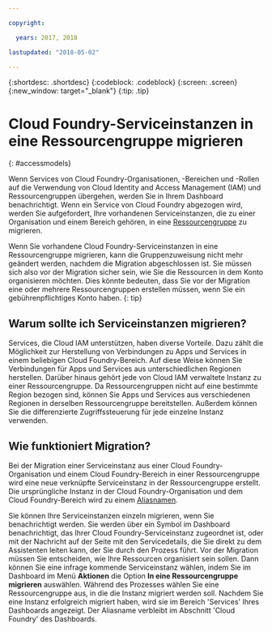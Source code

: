 ```yaml
---

copyright:

  years: 2017, 2018

lastupdated: "2018-05-02"

---
```


{:shortdesc: .shortdesc}
{:codeblock: .codeblock}
{:screen: .screen}
{:new_window: target="_blank"}
{:tip: .tip}

# Cloud Foundry-Serviceinstanzen in eine Ressourcengruppe migrieren
{: #accessmodels}

Wenn Services von Cloud Foundry-Organisationen, -Bereichen und -Rollen auf die Verwendung von Cloud Identity and Access Management (IAM) und Ressourcengruppen übergehen, werden Sie in Ihrem Dashboard benachrichtigt. Wenn ein Service von Cloud Foundry abgezogen wird, werden Sie aufgefordert, Ihre vorhandenen Serviceinstanzen, die zu einer Organisation und einem Bereich gehören, in eine [Ressourcengruppe](/docs/account/resourcegroups.html#rgs) zu migrieren. 

Wenn Sie vorhandene Cloud Foundry-Serviceinstanzen in eine Ressourcengruppe migrieren, kann die Gruppenzuweisung nicht mehr geändert werden, nachdem die Migration abgeschlossen ist. Sie müssen sich also vor der Migration sicher sein, wie Sie die Ressourcen in dem Konto organisieren möchten. Dies könnte bedeuten, dass Sie vor der Migration eine oder mehrere Ressourcengruppen erstellen müssen, wenn Sie ein gebührenpflichtiges Konto haben.
{: tip}

## Warum sollte ich Serviceinstanzen migrieren?

Services, die Cloud IAM unterstützen, haben diverse Vorteile. Dazu zählt die Möglichkeit zur Herstellung von Verbindungen zu Apps und Services in einem beliebigen Cloud Foundry-Bereich. Auf diese Weise können Sie Verbindungen für Apps und Services aus unterschiedlichen Regionen herstellen. Darüber hinaus gehört jede von Cloud IAM verwaltete Instanz zu einer Ressourcengruppe. Da Ressourcengruppen nicht auf eine bestimmte Region bezogen sind, können Sie Apps und Services aus verschiedenen Regionen in derselben Ressourcengruppe bereitstellen. Außerdem können Sie die differenzierte Zugriffssteuerung für jede einzelne Instanz verwenden.
 

## Wie funktioniert Migration?

Bei der Migration einer Serviceinstanz aus einer Cloud Foundry-Organisation und einem Cloud Foundry-Bereich in einer Ressourcengruppe wird eine neue verknüpfte Serviceinstanz in der Ressourcengruppe erstellt. Die ursprüngliche Instanz in der Cloud Foundry-Organisation und dem Cloud Foundry-Bereich wird zu einem [Aliasnamen](/docs/cfapps/connecting_apps.html#what_is_alias).

Sie können Ihre Serviceinstanzen einzeln migrieren, wenn Sie benachrichtigt werden. Sie werden über ein Symbol im Dashboard benachrichtigt, das Ihrer Cloud Foundry-Serviceinstanz zugeordnet ist, oder mit der Nachricht auf der Seite mit den Servicedetails, die Sie direkt zu dem Assistenten leiten kann, der Sie durch den Prozess führt. Vor der Migration müssen Sie entscheiden, wie Ihre Ressourcen organisiert sein sollen. Dann können Sie eine infrage kommende Serviceinstanz wählen, indem Sie im Dashboard im Menü **Aktionen** die Option **In eine Ressourcengruppe migrieren** auswählen. Während des Prozesses wählen Sie eine Ressourcengruppe aus, in die die Instanz migriert werden soll. Nachdem Sie eine Instanz erfolgreich migriert haben, wird sie im Bereich 'Services' Ihres Dashboards angezeigt. Der Aliasname verbleibt im Abschnitt 'Cloud Foundry' des Dashboards. 


